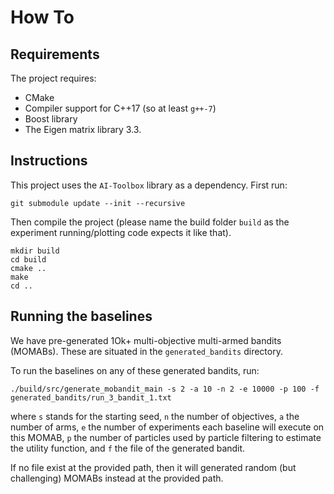 How To
======

Requirements
------------

The project requires:

- CMake
- Compiler support for C++17 (so at least `g++-7`)
- Boost library
- The Eigen matrix library 3.3.

Instructions
------------

This project uses the `AI-Toolbox` library as a dependency. First run:
```
git submodule update --init --recursive
```


Then compile the project (please name the build folder `build` as the experiment
running/plotting code expects it like that).

```
mkdir build
cd build
cmake ..
make
cd ..
```

Running the baselines
---------------------

We have pre-generated 1Ok+ multi-objective multi-armed bandits (MOMABs). These are situated in the `generated_bandits` directory.

To run the baselines on any of these generated bandits, run:

```
./build/src/generate_mobandit_main -s 2 -a 10 -n 2 -e 10000 -p 100 -f generated_bandits/run_3_bandit_1.txt
```
where `s` stands for the starting seed, `n` the number of objectives, `a` the number of arms, `e` the number of experiments each baseline will execute on this MOMAB, `p` the number of particles used by particle filtering to estimate the utility function, and `f` the file of the generated bandit.

If no file exist at the provided path, then it will generated random (but challenging) MOMABs instead at the provided path.
